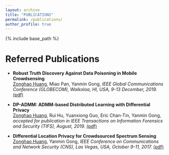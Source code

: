 ```yaml
---
layout: archive
title: "PUBLICATIONS"
permalink: /publications/
author_profile: true
---
```

{% include base_path %}


Referred Publications
=====
*  <b>Robust Truth Discovery Against Data Poisoning in Mobile Crowdsensing</b><br/>[Zonghao Huang](https://zonghaohuang007.github.io/home//publications/), Miao Pan, Yanmin Gong, <i> IEEE Global Communications Conference (GLOBECOM), Waikoloa, HI, USA, 9-13 December, 2019.</i> [(pdf)](https://zonghaohuang007.github.io/home/files/paper3.pdf)

*  <b>DP-ADMM: ADMM-based Distributed Learning with Differential Privacy</b><br/>[Zonghao Huang](https://zonghaohuang007.github.io/home//publications/), Rui Hu, Yuanxiong Guo, Eric Chan-Tin, Yanmin Gong, <i> accepted for publication in IEEE Transactions on Information Forensics and Security (TIFS), August, 2019.</i> [(pdf)](https://zonghaohuang007.github.io/home/files/paper2.pdf)

* <b>Differential Location Privacy for Crowdsourced Spectrum Sensing</b><br/> [Zonghao Huang](https://zonghaohuang007.github.io/home//publications/), Yanmin Gong, <i>IEEE Conference on Communications and Network Security (CNS), Las Vegas, USA, October 9-11, 2017.</i> [(pdf)](https://zonghaohuang007.github.io/home/files/paper1.pdf)
